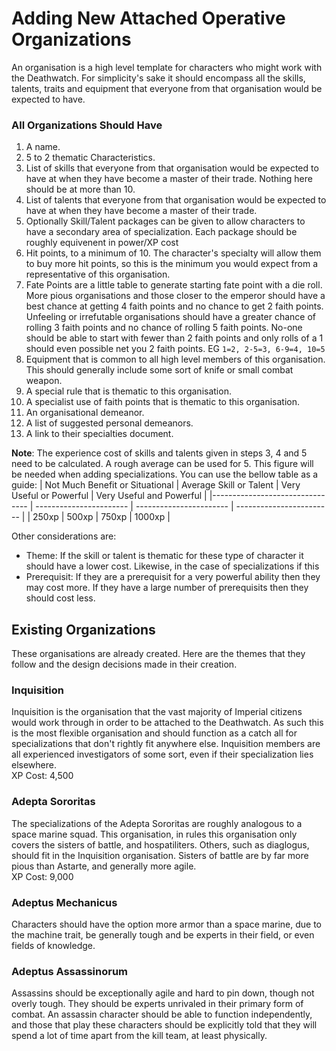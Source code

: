 # Adding New Attached Operative Organizations

An organisation is a high level template for characters who might work with the Deathwatch. For simplicity's sake it should encompass all the skills, talents, traits and equipment that everyone from that organisation would be expected to have.

### All Organizations Should Have
1. A name.
2.  5 to 2 thematic Characteristics.
3. List of skills that everyone from that organisation would be expected to have at when they have become a master of their trade. Nothing here should be at more than 10.
4. List of talents that everyone from that organisation would be expected to have at when they have become a master of their trade. 
5. Optionally Skill/Talent packages can be given to allow characters to have a secondary area of specialization. Each package should be roughly equivenent in power/XP cost
7. Hit points, to a minimum of 10. The character's specialty will allow them to buy more hit points, so this is the minimum you would expect from a representative of this organisation.
8. Fate Points are a little table to generate starting fate point with a die roll. More pious organisations and those closer to the emperor should have a best chance at getting 4 faith points and no chance to get 2 faith points. Unfeeling or irrefutable organisations should have a greater chance of rolling 3 faith points and no chance of rolling 5 faith points. No-one should be able to start with fewer than 2 faith points and only rolls of a 1 should even possible net you 2 faith points. EG `1=2, 2-5=3, 6-9=4, 10=5`
9. Equipment that is common to all high level members of this organisation. This should generally include some sort of knife or small combat weapon.
10. A special rule that is thematic to this organisation.
11. A specialist use of faith points that is thematic to this organisation.
12. An organisational demeanor.
13. A list of suggested personal demeanors.
14. A link to their specialties document.

**Note**: The experience cost of skills and talents given in steps 3, 4 and 5 need to be calculated. A rough average can be used for 5. This figure will be needed when adding specializations. You can use the bellow table as a guide:
| Not Much Benefit or Situational | Average Skill or Talent | Very Useful or Powerful | Very Useful and Powerful |
|-------------------------------- | ----------------------- | ----------------------- | ------------------------ |
|               250xp             |            500xp        |           750xp         |         1000xp           |

Other considerations are:
* Theme: If the skill or talent is thematic for these type of character it should have a lower cost. Likewise, in the case of specializations if this
* Prerequisit: If they are a prerequisit for a very powerful ability then they may cost more. If they have a large number of prerequisits then they should cost less.

## Existing Organizations
These organisations are already created. Here are the themes that they follow and the design decisions made in their creation.

### Inquisition 
Inquisition is the organisation that the vast majority of Imperial citizens would work through in order to be attached to the Deathwatch. As such this is the most flexible organisation and should function as a catch all for specializations that don't rightly fit anywhere else. Inquisition members are all experienced investigators of some sort, even if their specialization lies elsewhere.  
XP Cost: 4,500

### Adepta Sororitas
The specializations of the Adepta Sororitas are roughly analogous to a space marine squad. This organisation, in rules this organisation only covers the sisters of battle, and hospatiliters. Others, such as diaglogus, should fit in the Inquisition organisation. Sisters of battle are by far more pious than Astarte, and generally more agile.  
XP Cost: 9,000


### Adeptus Mechanicus
Characters should have the option more armor than a space marine, due to the machine trait, be generally tough and be experts in their field, or even fields of knowledge.

### Adeptus Assassinorum
Assassins should be exceptionally agile and hard to pin down, though not overly tough. They should be experts unrivaled in their primary form of combat. An assassin character should be able to function independently, and those that play these characters should be explicitly told that they will spend a lot of time apart from the kill team, at least physically.
